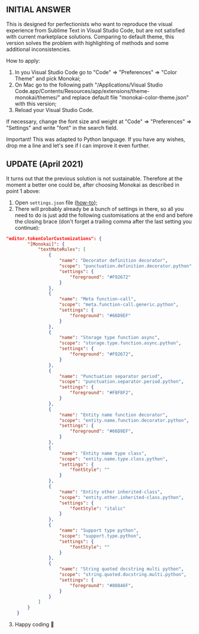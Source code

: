## INITIAL ANSWER
This is designed for perfectionists who want to reproduce the visual experience from Sublime Text in Visual Studio Code, but are not satisfied with current marketplace solutions. Comparing to default theme, this version solves the problem with highlighting of methods and some additional inconsistencies.

How to apply:
1) In you Visual Studio Code go to "Code" => "Preferences" => "Color Theme" and pick Monokai;
2) On Mac go to the following path "/Applications/Visual Studio Code.app/Contents/Resources/app/extensions/theme-monokai/themes/" and replace default file "monokai-color-theme.json" with this version;
3) Reload your Visual Studio Code.

If necessary, change the font size and weight at "Code" => "Preferences" => "Settings" and write "font" in the search field.

Important!
This was adapted to Python language. If you have any wishes, drop me a line and let's see if I can improve it even further.


## UPDATE (April 2021)
It turns out that the previous solution is not sustainable. Therefore at the moment a better one could be, after choosing Monokai as described in point 1 above:
1) Open `settings.json` file ([how-to](https://code.visualstudio.com/docs/getstarted/tips-and-tricks#_tune-your-settings));
2) There will probably already be a bunch of settings in there, so all you need to do is just add the following customisations at the end and before the closing brace (don't forget a trailing comma after the last setting you continue):
```json
"editor.tokenColorCustomizations": {
        "[Monokai]": {
            "textMateRules": [
                {
                    "name": "Decorator definition decorator",
                    "scope": "punctuation.definition.decorator.python",
                    "settings": {
                        "foreground": "#F92672"
                    }
                },
                {
                    "name": "Meta function-call",
                    "scope": "meta.function-call.generic.python",
                    "settings": {
                        "foreground": "#66D9EF"
                    }
                },
                {
                    "name": "Storage type function async",
                    "scope": "storage.type.function.async.python",
                    "settings": {
                        "foreground": "#F92672",
                    }
                },
                {
                    "name": "Punctuation separator period",
                    "scope": "punctuation.separator.period.python",
                    "settings": {
                        "foreground": "#F8F8F2",
                    }
                },
                {
                    "name": "Entity name function decorator",
                    "scope": "entity.name.function.decorator.python",
                    "settings": {
                        "foreground": "#66D9EF",
                    }
                },
                {
                    "name": "Entity name type class",
                    "scope": "entity.name.type.class.python",
                    "settings": {
                        "fontStyle": ""
                    }
                },
                {
                    "name": "Entity other inherited-class",
                    "scope": "entity.other.inherited-class.python",
                    "settings": {
                        "fontStyle": "italic"
                    }
                },
                {
                    "name": "Support type python",
                    "scope": "support.type.python",
                    "settings": {
                        "fontStyle": ""
                    }
                },
                {
                    "name": "String quoted docstring multi python",
                    "scope": "string.quoted.docstring.multi.python",
                    "settings": {
                        "foreground": "#88846F",
                    }
                }
            ]
        }
    }
```
3) Happy coding 🎉
